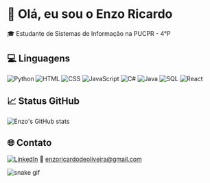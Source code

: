# 👋 Olá, eu sou o Enzo Ricardo

🎓 Estudante de Sistemas de Informação na PUCPR - 4°P

## 💻  Linguagens
![Python](https://img.shields.io/badge/Python-3776AB?style=flat&logo=python&logoColor=white)
![HTML](https://img.shields.io/badge/HTML5-E34F26?style=flat&logo=html5&logoColor=white)
![CSS](https://img.shields.io/badge/CSS3-1572B6?style=flat&logo=css3&logoColor=white)
![JavaScript](https://img.shields.io/badge/JavaScript-F7DF1E?style=flat&logo=javascript&logoColor=black)
![C#](https://img.shields.io/badge/C%23-239120?style=flat&logo=c-sharp&logoColor=white)
![Java](https://img.shields.io/badge/Java-007396?style=flat&logo=java&logoColor=white)
![SQL](https://img.shields.io/badge/SQL-4479A1?style=flat&logo=mysql&logoColor=white)
![React](https://img.shields.io/badge/React-20232A?style=flat&logo=react&logoColor=61DAFB)

## 📈 Status GitHub
![Enzo's GitHub stats](https://github-readme-stats.vercel.app/api?username=enzoricardo&show_icons=true&theme=tokyonight)

## 🌐 Contato
[![LinkedIn](https://img.shields.io/badge/-LinkedIn-blue?style=flat-square&logo=Linkedin&logoColor=white&link=https://linkedin.com/in/enzoricardo)](https://linkedin.com/in/enzoricardo)
📧 enzoricardodeoliveira@gmail.com  

![snake gif](https://github.com/enzoricardo/enzoricardo/blob/output/github-contribution-grid-snake.svg)
